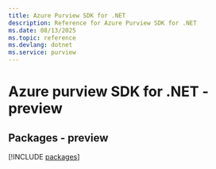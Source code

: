 ```yaml
---
title: Azure Purview SDK for .NET
description: Reference for Azure Purview SDK for .NET
ms.date: 08/13/2025
ms.topic: reference
ms.devlang: dotnet
ms.service: purview
---
```

# Azure purview SDK for .NET - preview
## Packages - preview
[!INCLUDE [packages](purview-index.md)]